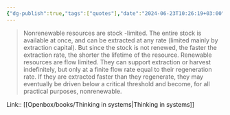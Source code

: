 ```yaml
---
{"dg-publish":true,"tags":["quotes"],"date":"2024-06-23T10:26:19+03:00","title":"stock limited vs flow limited","aliases":"stock limited vs flow limited","dg-path":"/quotes/202406231026.md","permalink":"/quotes/202406231026/","dgPassFrontmatter":true}
---
```



> Nonrenewable resources are stock -limited. The entire stock is available at once, and can be extracted at any rate (limited mainly by extraction capital). But since the stock is not renewed, the faster the extraction rate, the shorter the lifetime of the resource.
Renewable resources are flow limited. They can support extraction or harvest indefinitely, but only at a finite flow rate equal to their regeneration rate. If they are extracted faster than they regenerate, they may eventually be driven below a critical threshold and become, for all practical purposes, nonrenewable. 

Link:: [[Openbox/books/Thinking in systems|Thinking in systems]]

